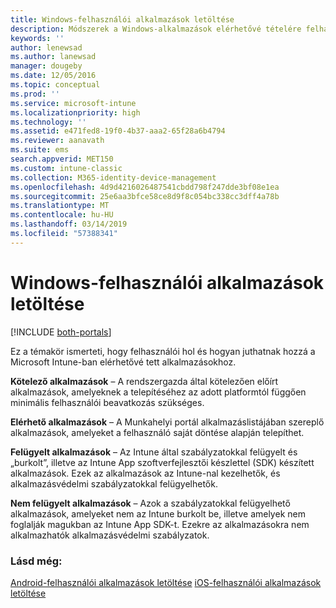 ```yaml
---
title: Windows-felhasználói alkalmazások letöltése
description: Módszerek a Windows-alkalmazások elérhetővé tételére felhasználók számára
keywords: ''
author: lenewsad
ms.author: lanewsad
manager: dougeby
ms.date: 12/05/2016
ms.topic: conceptual
ms.prod: ''
ms.service: microsoft-intune
ms.localizationpriority: high
ms.technology: ''
ms.assetid: e471fed8-19f0-4b37-aaa2-65f28a6b4794
ms.reviewer: aanavath
ms.suite: ems
search.appverid: MET150
ms.custom: intune-classic
ms.collection: M365-identity-device-management
ms.openlocfilehash: 4d9d4216026487541cbdd798f247dde3bf08e1ea
ms.sourcegitcommit: 25e6aa3bfce58ce8d9f8c054bc338cc3dff4a78b
ms.translationtype: MT
ms.contentlocale: hu-HU
ms.lasthandoff: 03/14/2019
ms.locfileid: "57388341"
---
```

# <a name="how-your-windows-users-get-their-apps"></a>Windows-felhasználói alkalmazások letöltése

[!INCLUDE [both-portals](./includes/note-for-both-portals.md)]

Ez a témakör ismerteti, hogy felhasználói hol és hogyan juthatnak hozzá a Microsoft Intune-ban elérhetővé tett alkalmazásokhoz.

**Kötelező alkalmazások** – A rendszergazda által kötelezően előírt alkalmazások, amelyeknek a telepítéséhez az adott platformtól függően minimális felhasználói beavatkozás szükséges.

**Elérhető alkalmazások** – A Munkahelyi portál alkalmazáslistájában szereplő alkalmazások, amelyeket a felhasználó saját döntése alapján telepíthet.

**Felügyelt alkalmazások** – Az Intune által szabályzatokkal felügyelt és „burkolt”, illetve az Intune App szoftverfejlesztői készlettel (SDK) készített alkalmazások. Ezek az alkalmazások az Intune-nal kezelhetők, és alkalmazásvédelmi szabályzatokkal felügyelhetők.

**Nem felügyelt alkalmazások** – Azok a szabályzatokkal felügyelhető alkalmazások, amelyeket nem az Intune burkolt be, illetve amelyek nem foglalják magukban az Intune App SDK-t. Ezekre az alkalmazásokra nem alkalmazhatók alkalmazásvédelmi szabályzatok.

### <a name="see-also"></a>Lásd még:
[Android-felhasználói alkalmazások letöltése](end-user-apps-android.md)
[iOS-felhasználói alkalmazások letöltése](end-user-apps-android.md)
